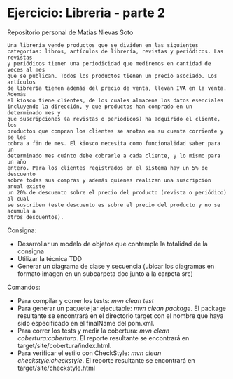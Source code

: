 Ejercicio: Libreria - parte 2
===========
Repositorio personal de Matias Nievas Soto


    Una librería vende productos que se dividen en las siguientes
    categorías: libros, artículos de librería, revistas y periódicos. Las revistas
    y periódicos tienen una periodicidad que mediremos en cantidad de veces al mes
    que se publican. Todos los productos tienen un precio asociado. Los artículos
    de librería tienen además del precio de venta, llevan IVA en la venta. Además
    el kiosco tiene clientes, de los cuales almacena los datos esenciales
    incluyendo la dirección, y que productos han comprado en un determinado mes y
    que suscripciones (a revistas o periódicos) ha adquirido el cliente, los
    productos que compran los clientes se anotan en su cuenta corriente y se les
    cobra a fin de mes. El kiosco necesita como funcionalidad saber para un
    determinado mes cuánto debe cobrarle a cada cliente, y lo mismo para un año
    entero. Para los clientes registrados en el sistema hay un 5% de descuento
    sobre todas sus compras y además quienes realizan una suscripción anual existe
    un 20% de descuento sobre el precio del producto (revista o periódico) al cual
    se suscriben (este descuento es sobre el precio del producto y no se acumula a
    otros descuentos).

Consigna:
* Desarrollar un modelo de objetos que contemple la totalidad de la consigna
* Utilizar la técnica TDD
* Generar un diagrama de clase y secuencia (ubicar los diagramas en formato imagen
    en un subcarpeta doc junto a la carpeta src)


Comandos:

* Para compilar y correr los tests: _mvn clean test_
* Para generar un paquete jar ejecutable: _mvn clean package_. El package resultante se encontrará en el directorio target con el nombre que haya sido especificado en el finalName del pom.xml.
* Para correr los tests y medir la cobertura: _mvn clean cobertura:cobertura_. El reporte resultante se encontrará en target/site/cobertura/index.html.
* Para verificar el estilo con CheckStyle: _mvn clean checkstyle:checkstyle_. El reporte resultante se encontrará en target/site/checkstyle.html

